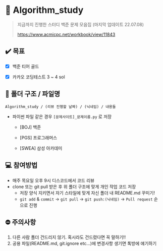 # :thinking: Algorithm_study

> 지금까지 진행한 스터디 백준 문제 모음집 (마지막 업데이트 22.07.08)
>
> https://www.acmicpc.net/workbook/view/11843



## :heavy_check_mark: 목표

- [x] 백준 티어 골드
- [x] 카카오 코딩테스트 3 ~ 4 sol 



## :open_file_folder: 폴더 구조 / 파일명

`Algorithm_study / (리뷰 진행할 날짜) / (닉네임) / 내용들`

- 파이썬 파일 같은 경우 `[문제사이트]_문제이름.py` 로 저장
  - [BOJ] 백준
  
  - [PGS] 프로그래머스
  
  - [SWEA] 삼성 아카데미
  
    

## :computer: 참여방법

- 매주 목요일 오후 9시 디스코드에서 코드 리뷰
- clone 또는 git pull 받은 후 위 폴더 구조에 맞게 개인 작업 코드 저장
  - 저장 양식 지키면서 자기 스타일에 맞게 자신 폴더 내 README.md 꾸미기!
  - `git add` & `commit` &#8594; `git pull` &#8594; `git push:(닉네임)` &#8594; `Pull request` 순으로 진행



## :no_entry: 주의사항

1. 다른 사람 폴더 건드리지 않기. 혹시라도 건드렸다면 꼭 말하기!!
2. 공용 파일(README.md, git.ignore etc...)에 변경사항 생기면 톡방에 얘기하기

